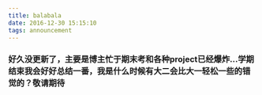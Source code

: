 ```yaml
---
title: balabala
date: 2016-12-30 15:15:10
tags: announcement
---
```

### 好久没更新了，主要是博主忙于期末考和各种project已经爆炸...学期结束我会好好总结一番，我是什么时候有大二会比大一轻松一些的错觉的？敬请期待